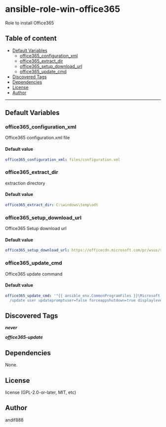 # ansible-role-win-office365

Role to install Office365

## Table of content

- [Default Variables](#default-variables)
  - [office365_configuration_xml](#office365_configuration_xml)
  - [office365_extract_dir](#office365_extract_dir)
  - [office365_setup_download_url](#office365_setup_download_url)
  - [office365_update_cmd](#office365_update_cmd)
- [Discovered Tags](#discovered-tags)
- [Dependencies](#dependencies)
- [License](#license)
- [Author](#author)

---

## Default Variables

### office365_configuration_xml

Office365 configuration.xml file

#### Default value

```YAML
office365_configuration_xml: files/configuration.xml
```

### office365_extract_dir

extraction directory

#### Default value

```YAML
office365_extract_dir: C:\windows\temp\odt
```

### office365_setup_download_url

Office365 Setup download url

#### Default value

```YAML
office365_setup_download_url: https://officecdn.microsoft.com/pr/wsus/setup.exe
```

### office365_update_cmd

Office365 update command

#### Default value

```YAML
office365_update_cmd: '"{{ ansible_env.CommonProgramFiles }}\Microsoft Shared\ClickToRun\OfficeC2RClient.exe"
  /update user updatepromptuser=false forceappshutdown=true displaylevel=false'
```

## Discovered Tags

**_never_**

**_office365-update_**


## Dependencies

None.

## License

license (GPL-2.0-or-later, MIT, etc)

## Author

andif888
